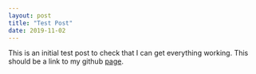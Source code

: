 ```yaml
---
layout: post
title: "Test Post"
date: 2019-11-02
---
```


This is an initial test post to check that I can get everything working. This 
should be a link to my github [page](https://github.com/mike052577/).

